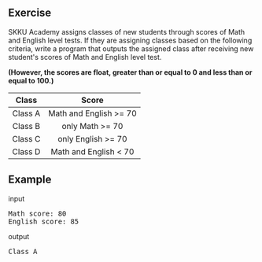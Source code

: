 ## Exercise

SKKU Academy assigns classes of new students through scores of Math and English level tests. If they are assigning classes based on the following criteria, write a program that outputs the assigned class after receiving new student's scores of Math and English level test. 

**(However, the scores are float, greater than or equal to 0 and less than or equal to 100.)**

| Class | Score |
| :---: | :---: |
| Class A | Math and English >= 70 |
| Class B | only Math >= 70 |
| Class C | only English >= 70 |
| Class D | Math and English < 70 |

## Example

input
<pre>
Math score: 80
English score: 85
</pre>
output
<pre>
Class A
